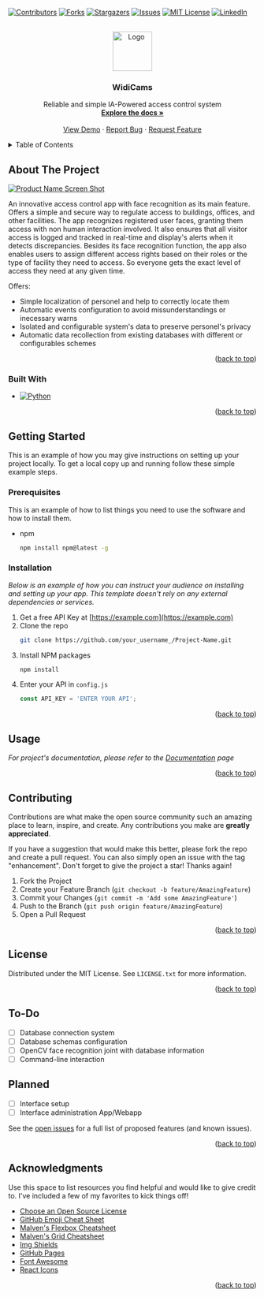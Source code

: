<!-- Improved compatibility of back to top link: See: https://github.com/othneildrew/Best-README-Template/pull/73 -->
<a name="readme-top"></a>
<!--
*** Thanks for checking out the Best-README-Template. If you have a suggestion
*** that would make this better, please fork the repo and create a pull request
*** or simply open an issue with the tag "enhancement".
*** Don't forget to give the project a star!
*** Thanks again! Now go create something AMAZING! :D
-->



<!-- PROJECT SHIELDS -->
<!--
*** I'm using markdown "reference style" links for readability.
*** Reference links are enclosed in brackets [ ] instead of parentheses ( ).
*** See the bottom of this document for the declaration of the reference variables
*** for contributors-url, forks-url, etc. This is an optional, concise syntax you may use.
*** https://www.markdownguide.org/basic-syntax/#reference-style-links
-->
[![Contributors][contributors-shield]][contributors-url]
[![Forks][forks-shield]][forks-url]
[![Stargazers][stars-shield]][stars-url]
[![Issues][issues-shield]][issues-url]
[![MIT License][license-shield]][license-url]
[![LinkedIn][linkedin-shield]][linkedin-url]



<!-- PROJECT LOGO -->
<br />
<div align="center">
  <a href="https://github.com/MaximoBrandi/widicams">
    <img src="https://i.ibb.co/4JzWkBZ/WIDi.png" alt="Logo" width="80" height="80">
  </a>

  <h3 align="center">WidiCams</h3>

  <p align="center">
    Reliable and simple IA-Powered access control system
    <br />
    <a href="https://github.com/MaximoBrandi/widicams"><strong>Explore the docs »</strong></a>
    <br />
    <br />
    <a href="https://widicams.curseofacademy.com.ar">View Demo</a>
    ·
    <a href="https://github.com/MaximoBrandi/widicams/issues">Report Bug</a>
    ·
    <a href="https://github.com/MaximoBrandi/widicams/issues">Request Feature</a>
  </p>
</div>



<!-- TABLE OF CONTENTS -->
<details>
  <summary>Table of Contents</summary>
  <ol>
    <li>
      <a href="#about-the-project">About The Project</a>
      <ul>
        <li><a href="#built-with">Built With</a></li>
      </ul>
    </li>
    <li>
      <a href="#getting-started">Getting Started</a>
      <ul>
        <li><a href="#prerequisites">Prerequisites</a></li>
        <li><a href="#installation">Installation</a></li>
      </ul>
    </li>
    <li><a href="#usage">Usage</a></li>
    <li><a href="#to-do">To-Do</a></li>
    <li><a href="#contributing">Contributing</a></li>
    <li><a href="#license">License</a></li>
    <li><a href="#contact">Contact</a></li>
    <li><a href="#acknowledgments">Acknowledgments</a></li>
  </ol>
</details>



<!-- ABOUT THE PROJECT -->
## About The Project

[![Product Name Screen Shot][product-screenshot]](https://example.com)

An innovative access control app with face recognition as its main feature. Offers a simple and secure way to regulate access to buildings, offices, and other facilities. The app recognizes registered user faces, granting them access with non human interaction involved. It also ensures that all visitor access is logged and tracked in real-time and display's alerts when it detects discrepancies.
Besides its face recognition function, the app also enables users to assign different access rights based on their roles or the type of facility they need to access. So everyone gets the exact level of access they need at any given time.

Offers:
* Simple localization of personel and help to correctly locate them
* Automatic events configuration to avoid missunderstandings or inecessary warns
* Isolated and configurable system's data to preserve personel's privacy
* Automatic data recollection from existing databases with different or configurables schemes

<p align="right">(<a href="#readme-top">back to top</a>)</p>



### Built With

* [![Python][Python]][Python-url]

<p align="right">(<a href="#readme-top">back to top</a>)</p>



<!-- GETTING STARTED -->
## Getting Started

This is an example of how you may give instructions on setting up your project locally.
To get a local copy up and running follow these simple example steps.

### Prerequisites

This is an example of how to list things you need to use the software and how to install them.
* npm
  ```sh
  npm install npm@latest -g
  ```

### Installation

_Below is an example of how you can instruct your audience on installing and setting up your app. This template doesn't rely on any external dependencies or services._

1. Get a free API Key at [https://example.com](https://example.com)
2. Clone the repo
   ```sh
   git clone https://github.com/your_username_/Project-Name.git
   ```
3. Install NPM packages
   ```sh
   npm install
   ```
4. Enter your API in `config.js`
   ```js
   const API_KEY = 'ENTER YOUR API';
   ```

<p align="right">(<a href="#readme-top">back to top</a>)</p>



<!-- USAGE EXAMPLES -->
## Usage

_For project's documentation, please refer to the [Documentation](https://widicams.curseofacademy.com.ar) page_

<p align="right">(<a href="#readme-top">back to top</a>)</p>




<!-- CONTRIBUTING -->
## Contributing

Contributions are what make the open source community such an amazing place to learn, inspire, and create. Any contributions you make are **greatly appreciated**.

If you have a suggestion that would make this better, please fork the repo and create a pull request. You can also simply open an issue with the tag "enhancement".
Don't forget to give the project a star! Thanks again!

1. Fork the Project
2. Create your Feature Branch (`git checkout -b feature/AmazingFeature`)
3. Commit your Changes (`git commit -m 'Add some AmazingFeature'`)
4. Push to the Branch (`git push origin feature/AmazingFeature`)
5. Open a Pull Request

<p align="right">(<a href="#readme-top">back to top</a>)</p>



<!-- LICENSE -->
## License

Distributed under the MIT License. See `LICENSE.txt` for more information.

<p align="right">(<a href="#readme-top">back to top</a>)</p>

<!-- TODO -->
## To-Do

- [ ] Database connection system
- [ ] Database schemas configuration
- [ ] OpenCV face recognition joint with database information
- [ ] Command-line interaction

## Planned

- [ ] Interface setup
- [ ] Interface administration App/Webapp

See the [open issues](https://github.com/MaximoBrandi/widicams/issues) for a full list of proposed features (and known issues).

<p align="right">(<a href="#readme-top">back to top</a>)</p>


<!-- ACKNOWLEDGMENTS -->
## Acknowledgments

Use this space to list resources you find helpful and would like to give credit to. I've included a few of my favorites to kick things off!

* [Choose an Open Source License](https://choosealicense.com)
* [GitHub Emoji Cheat Sheet](https://www.webpagefx.com/tools/emoji-cheat-sheet)
* [Malven's Flexbox Cheatsheet](https://flexbox.malven.co/)
* [Malven's Grid Cheatsheet](https://grid.malven.co/)
* [Img Shields](https://shields.io)
* [GitHub Pages](https://pages.github.com)
* [Font Awesome](https://fontawesome.com)
* [React Icons](https://react-icons.github.io/react-icons/search)

<p align="right">(<a href="#readme-top">back to top</a>)</p>



<!-- MARKDOWN LINKS & IMAGES -->
<!-- https://www.markdownguide.org/basic-syntax/#reference-style-links -->
[contributors-shield]: https://img.shields.io/github/contributors/MaximoBrandi/widicams.svg?style=for-the-badge
[contributors-url]: https://github.com/MaximoBrandi/widicams/graphs/contributors
[forks-shield]: https://img.shields.io/github/forks/MaximoBrandi/widicams.svg?style=for-the-badge
[forks-url]: https://github.com/MaximoBrandi/widicams/network/members
[stars-shield]: https://img.shields.io/github/stars/MaximoBrandi/widicams.svg?style=for-the-badge
[stars-url]: https://github.com/MaximoBrandi/widicams/stargazers
[issues-shield]: https://img.shields.io/github/issues/MaximoBrandi/widicams.svg?style=for-the-badge
[issues-url]: https://github.com/MaximoBrandi/widicams/issues
[license-shield]: https://img.shields.io/github/license/MaximoBrandi/widicams.svg?style=for-the-badge
[license-url]: https://github.com/MaximoBrandi/widicams/LICENSE.txt
[linkedin-shield]: https://img.shields.io/badge/-LinkedIn-black.svg?style=for-the-badge&logo=linkedin&colorB=555
[linkedin-url]: https://linkedin.com/in/othneildrew
[product-screenshot]: https://pbs.twimg.com/media/FpRiLwkaEAAMGKH?format=jpg&name=medium
[Python]: https://upload.wikimedia.org/wikipedia/commons/thumb/1/1b/Blue_Python_3.9_Shield_Badge.svg/76px-Blue_Python_3.9_Shield_Badge.svg.png
[Python-url]: https://www.python.org/
